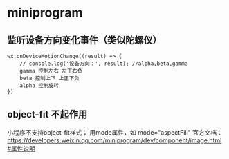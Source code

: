 # miniprogram
## 监听设备方向变化事件（类似陀螺仪）
```
wx.onDeviceMotionChange((result) => {
    // console.log('设备方向：', result); //alpha,beta,gamma
    gamma 控制左右 左正右负
    beta 控制上下 上正下负
    alpha 控制旋转
})
```
## object-fit 不起作用
小程序不支持object-fit样式； 用mode属性，如 mode="aspectFill"
官方文档：https://developers.weixin.qq.com/miniprogram/dev/component/image.html#属性说明